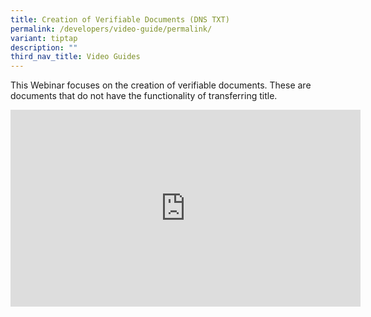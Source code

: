 ```yaml
---
title: Creation of Verifiable Documents (DNS TXT)
permalink: /developers/video-guide/permalink/
variant: tiptap
description: ""
third_nav_title: Video Guides
---
```

<p>This Webinar focuses on the creation of verifiable documents. These are
documents that do not have the functionality of transferring title.</p>
<p></p>
<div class="iframe-wrapper">
<iframe height="315" width="560" allowfullscreen="true" frameborder="0" src="https://www.youtube.com/embed/Nta_n_G-YqI?si=RUTcAL5F4bEGwSET"></iframe>
</div>
<p></p>